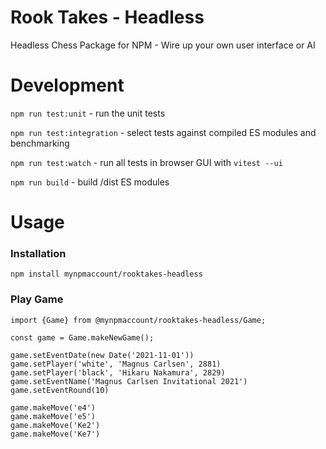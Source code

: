 # Rook Takes - Headless
Headless Chess Package for NPM - Wire up your own user interface or AI


# Development

`npm run test:unit` - run the unit tests

`npm run test:integration` - select tests against compiled ES modules and benchmarking

`npm run test:watch` - run all tests in browser GUI with `vitest --ui`

`npm run build` - build /dist ES modules

# Usage

### Installation

`npm install mynpmaccount/rooktakes-headless`

### Play Game

```
import {Game} from @mynpmaccount/rooktakes-headless/Game;

const game = Game.makeNewGame();

game.setEventDate(new Date('2021-11-01'))
game.setPlayer('white', 'Magnus Carlsen', 2881)
game.setPlayer('black', 'Hikaru Nakamura', 2829)
game.setEventName('Magnus Carlsen Invitational 2021')
game.setEventRound(10)

game.makeMove('e4')
game.makeMove('e5')
game.makeMove('Ke2')
game.makeMove('Ke7')

```


